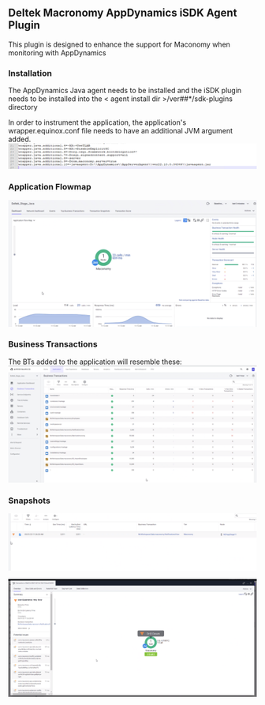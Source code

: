 ## Deltek Macronomy AppDynamics iSDK Agent Plugin

This plugin is designed to enhance the support for Maconomy when monitoring with AppDynamics

### Installation

The AppDynamics Java agent needs to be installed and the iSDK plugin needs to be installed into the < agent install dir >/ver##*/sdk-plugins directory

In order to instrument the application, the application's wrapper.equinox.conf file needs to have an additional JVM argument added. 
![](doc_images/install_note.png)

### Application Flowmap

![](doc_images/Maconomy_Dashboard.png)

### Business Transactions

The BTs added to the application will resemble these:
![](doc_images/BT_List.png)

### Snapshots

![](doc_images/Snapshot_List.png)

![](doc_images/Snapshot_detail.png)